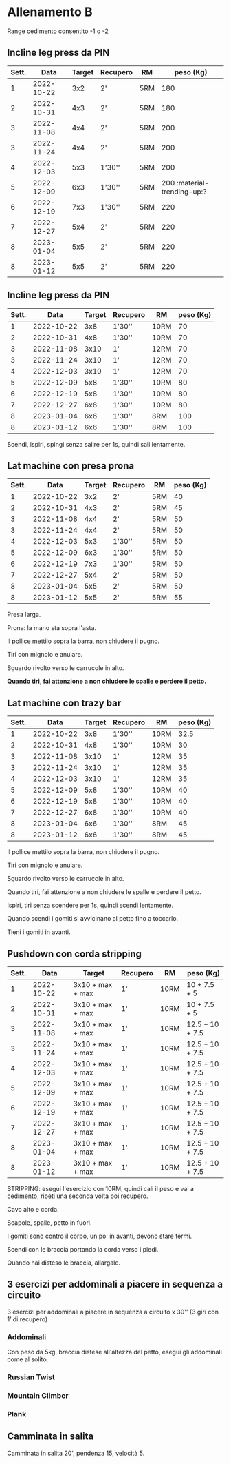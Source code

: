 # Allenamento B

Range cedimento consentito -1 o -2 

## Incline leg press da PIN

| Sett. | Data       | Target | Recupero | RM  | peso (Kg) |
| ----- | ---------- | ------ | -------- | --- | --------- |
| 1 | 2022-10-22 |    3x2 | 2'       | 5RM |       180 |
| 2 | 2022-10-31 |    4x3 | 2'       | 5RM |       180 |
| 3 | 2022-11-08 |    4x4 | 2'       | 5RM |       200 |
| 3 | 2022-11-24 |    4x4 | 2'       | 5RM |       200 |
| 4 | 2022-12-03 |    5x3 | 1'30''   | 5RM |       200 |
| 5 | 2022-12-09 |    6x3 | 1'30''   | 5RM | 200 :material-trending-up:? |
| 6 | 2022-12-19 |    7x3 | 1'30''   | 5RM |       220 |
| 7 | 2022-12-27 |    5x4 | 2'       | 5RM |       220 |
| 8 | 2023-01-04 |    5x5 | 2'       | 5RM |       220 |
| 8 | 2023-01-12 |    5x5 | 2'       | 5RM |       220 |

## Incline leg press da PIN

| Sett. | Data       | Target | Recupero | RM   | peso (Kg) |
| ----- | ---------- | ------ | -------- | ---- | --------- |
| 1 | 2022-10-22 |    3x8 | 1'30''   | 10RM |        70 |
| 2 | 2022-10-31 |    4x8 | 1'30''   | 10RM |        70 |
| 3 | 2022-11-08 |   3x10 | 1'       | 12RM |        70 |
| 3 | 2022-11-24 |   3x10 | 1'       | 12RM |        70 |
| 4 | 2022-12-03 |   3x10 | 1'       | 12RM |        70 |
| 5 | 2022-12-09 |    5x8 | 1'30''   | 10RM |        80 |
| 6 | 2022-12-19 |    5x8 | 1'30''   | 10RM |        80 |
| 7 | 2022-12-27 |    6x8 | 1'30''   | 10RM |        80 |
| 8 | 2023-01-04 |    6x6 | 1'30''   |  8RM |       100 |
| 8 | 2023-01-12 |    6x6 | 1'30''   |  8RM |       100 |

Scendi, ispiri, spingi senza salire per 1s, quindi sali lentamente.

## Lat machine con presa prona

| Sett. | Data       | Target | Recupero | RM   | peso (Kg) |
| ----- | ---------- | ------ | -------- | ---- | --------- |
| 1 | 2022-10-22 |    3x2 | 2'       |  5RM |        40 |
| 2 | 2022-10-31 |    4x3 | 2'       |  5RM |        45 |
| 3 | 2022-11-08 |    4x4 | 2'       |  5RM |        50 |
| 3 | 2022-11-24 |    4x4 | 2'       |  5RM |        50 |
| 4 | 2022-12-03 |    5x3 | 1'30''   |  5RM |        50 |
| 5 | 2022-12-09 |    6x3 | 1'30''   |  5RM |        50 |
| 6 | 2022-12-19 |    7x3 | 1'30''   |  5RM |        50 |
| 7 | 2022-12-27 |    5x4 | 2'       |  5RM |        50 |
| 8 | 2023-01-04 |    5x5 | 2'       |  5RM |        50 |
| 8 | 2023-01-12 |    5x5 | 2'       |  5RM |        55 |

Presa larga.

Prona: la mano sta sopra l'asta.

Il pollice mettilo sopra la barra, non chiudere il pugno.

Tiri con mignolo e anulare.

Sguardo rivolto verso le carrucole in alto.

__Quando tiri, fai attenzione a non chiudere le spalle e perdere il petto.__

## Lat machine con trazy bar

| Sett. | Data       | Target | Recupero | RM   | peso (Kg) |
| ----- | ---------- | ------ | -------- | ---- | --------- |
| 1 | 2022-10-22 |    3x8 | 1'30''   | 10RM |      32.5 |
| 2 | 2022-10-31 |    4x8 | 1'30''   | 10RM |        30 |
| 3 | 2022-11-08 |   3x10 | 1'       | 12RM |        35 |
| 3 | 2022-11-24 |   3x10 | 1'       | 12RM |        35 |
| 4 | 2022-12-03 |   3x10 | 1'       | 12RM |        35 |
| 5 | 2022-12-09 |    5x8 | 1'30''   | 10RM |        40 |
| 6 | 2022-12-19 |    5x8 | 1'30''   | 10RM |        40 |
| 7 | 2022-12-27 |    6x8 | 1'30''   | 10RM |        40 |
| 8 | 2023-01-04 |    6x6 | 1'30''   |  8RM |        45 |
| 8 | 2023-01-12 |    6x6 | 1'30''   |  8RM |        45 |

Il pollice mettilo sopra la barra, non chiudere il pugno.

Tiri con mignolo e anulare.

Sguardo rivolto verso le carrucole in alto.

Quando tiri, fai attenzione a non chiudere le spalle e perdere il petto.

Ispiri, tiri senza scendere per 1s, quindi scendi lentamente.

Quando scendi i gomiti si avvicinano al petto fino a toccarlo.

Tieni i gomiti in avanti.

## Pushdown con corda stripping

| Sett. | Data       | Target              | Recupero | RM   | peso (Kg)    |
| ----- | ---------- | ------------------- | -------- | ---- | ------------ |
| 1 | 2022-10-22 |    3x10 + max + max | 1'       | 10RM | 10 + 7.5 + 5 |
| 2 | 2022-10-31 |    3x10 + max + max | 1'       | 10RM | 10 + 7.5 + 5 |
| 3 | 2022-11-08 |    3x10 + max + max | 1'       | 10RM | 12.5 + 10 + 7.5 |
| 3 | 2022-11-24 |    3x10 + max + max | 1'       | 10RM | 12.5 + 10 + 7.5 |
| 4 | 2022-12-03 |    3x10 + max + max | 1'       | 10RM | 12.5 + 10 + 7.5 |
| 5 | 2022-12-09 |    3x10 + max + max | 1'       | 10RM | 12.5 + 10 + 7.5 |
| 6 | 2022-12-19 |    3x10 + max + max | 1'       | 10RM | 12.5 + 10 + 7.5 |
| 7 | 2022-12-27 |    3x10 + max + max | 1'       | 10RM | 12.5 + 10 + 7.5 |
| 8 | 2023-01-04 |    3x10 + max + max | 1'       | 10RM | 12.5 + 10 + 7.5 |
| 8 | 2023-01-12 |    3x10 + max + max | 1'       | 10RM | 12.5 + 10 + 7.5 |

STRIPPING: esegui l'esercizio con 10RM, quindi cali il peso e vai a cedimento, ripeti una seconda volta poi recupero.

Cavo alto e corda.

Scapole, spalle, petto in fuori.

I gomiti sono contro il corpo, un po' in avanti, devono stare fermi.

Scendi con le braccia portando la corda verso i piedi.

Quando hai disteso le braccia, allargale.

## 3 esercizi per addominali a piacere in sequenza a circuito

3 esercizi per addominali a piacere in sequenza a circuito x 30'' (3 giri con 1’ di recupero)

### Addominali

Con peso da 5kg, braccia distese all'altezza del petto, esegui gli addominali come al solito.

### Russian Twist

### Mountain Climber

### Plank

## Camminata in salita

Camminata in salita 20', pendenza 15, velocità 5.